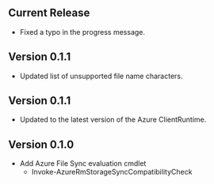 <!--
    Please leave this section at the top of the change log.

    Changes for the current release should go under the section titled "Current Release", and should adhere to the following format:

    ## Current Release
    * Overview of change #1
        - Additional information about change #1
    * Overview of change #2
        - Additional information about change #2
        - Additional information about change #2
    * Overview of change #3
    * Overview of change #4
        - Additional information about change #4

    ## YYYY.MM.DD - Version X.Y.Z (Previous Release)
    * Overview of change #1
        - Additional information about change #1
-->

## Current Release
* Fixed a typo in the progress message.

## Version 0.1.1
* Updated list of unsupported file name characters.

## Version 0.1.1
* Updated to the latest version of the Azure ClientRuntime.

## Version 0.1.0
* Add Azure File Sync evaluation cmdlet
    - Invoke-AzureRmStorageSyncCompatibilityCheck

